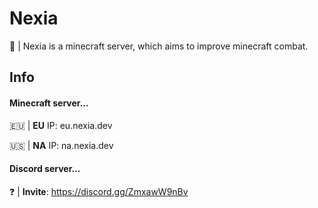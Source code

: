 # Nexia

👋 | Nexia is a minecraft server, which aims to improve minecraft combat.

## Info

#### Minecraft server...

🇪🇺 | **EU** IP: eu.nexia.dev

🇺🇸 | **NA** IP: na.nexia.dev

#### Discord server...

❓️ | **Invite**: https://discord.gg/ZmxawW9nBv
